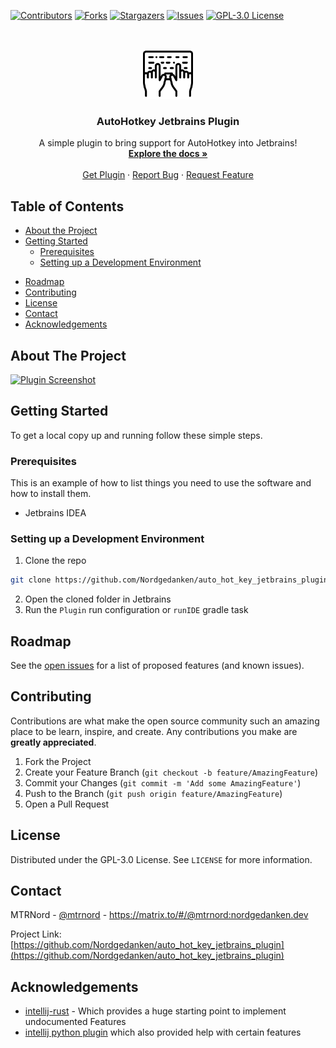 <!-- PROJECT SHIELDS -->
[![Contributors][contributors-shield]][contributors-url]
[![Forks][forks-shield]][forks-url]
[![Stargazers][stars-shield]][stars-url]
[![Issues][issues-shield]][issues-url]
[![GPL-3.0 License][license-shield]][license-url]



<!-- PROJECT LOGO -->
<br />
<p align="center">
  <a href="https://github.com/Nordgedanken/auto_hot_key_jetbrains_plugin">
    <img src="src/main/resources/META-INF/pluginIcon.svg" alt="Logo" width="80" height="80">
  </a>

  <h3 align="center">AutoHotkey Jetbrains Plugin</h3>

  <p align="center">
    A simple plugin to bring support for AutoHotkey into Jetbrains!
    <br />
    <a href="https://github.com/Nordgedanken/auto_hot_key_jetbrains_plugin"><strong>Explore the docs »</strong></a>
    <br />
    <br />
    <a href="https://plugins.jetbrains.com/plugin/13945-autohotkey-language">Get Plugin</a>
    ·
    <a href="https://github.com/Nordgedanken/auto_hot_key_jetbrains_plugin/issues">Report Bug</a>
    ·
    <a href="https://github.com/Nordgedanken/auto_hot_key_jetbrains_plugin/issues">Request Feature</a>
  </p>
</p>



<!-- TABLE OF CONTENTS -->
## Table of Contents

* [About the Project](#about-the-project)
  <!--* [Built With](#built-with)-->
* [Getting Started](#getting-started)
  * [Prerequisites](#prerequisites)
  * [Setting up a Development Environment](#setting-up-a-development-environment)
<!--* [Usage](#usage)-->
* [Roadmap](#roadmap)
* [Contributing](#contributing)
* [License](#license)
* [Contact](#contact)
* [Acknowledgements](#acknowledgements)



<!-- ABOUT THE PROJECT -->
## About The Project

[![Plugin Screenshot][product-screenshot]](https://plugins.jetbrains.com/plugin/13945-autohotkey-language)


<!--### Built With

* []()
* []()
* []()-->



<!-- GETTING STARTED -->
## Getting Started

To get a local copy up and running follow these simple steps.

### Prerequisites

This is an example of how to list things you need to use the software and how to install them.
* Jetbrains IDEA

### Setting up a Development Environment
 
1. Clone the repo
```sh
git clone https://github.com/Nordgedanken/auto_hot_key_jetbrains_plugin.git
```
2. Open the cloned folder in Jetbrains
3. Run the `Plugin` run configuration or `runIDE` gradle task


<!-- USAGE EXAMPLES
## Usage

Use this space to show useful examples of how a project can be used. Additional screenshots, code examples and demos work well in this space. You may also link to more resources.

_For more examples, please refer to the [Documentation](https://example.com)_

-->

<!-- ROADMAP -->
## Roadmap

See the [open issues](https://github.com/Nordgedanken/auto_hot_key_jetbrains_plugin/issues) for a list of proposed features (and known issues).



<!-- CONTRIBUTING -->
## Contributing

Contributions are what make the open source community such an amazing place to be learn, inspire, and create. Any contributions you make are **greatly appreciated**.

1. Fork the Project
2. Create your Feature Branch (`git checkout -b feature/AmazingFeature`)
3. Commit your Changes (`git commit -m 'Add some AmazingFeature'`)
4. Push to the Branch (`git push origin feature/AmazingFeature`)
5. Open a Pull Request



<!-- LICENSE -->
## License

Distributed under the GPL-3.0 License. See `LICENSE` for more information.



<!-- CONTACT -->
## Contact

MTRNord - [@mtrnord](https://github.com/mtrnord) - https://matrix.to/#/@mtrnord:nordgedanken.dev

Project Link: [https://github.com/Nordgedanken/auto_hot_key_jetbrains_plugin](https://github.com/Nordgedanken/auto_hot_key_jetbrains_plugin)



<!-- ACKNOWLEDGEMENTS -->
## Acknowledgements

* [intellij-rust](https://github.com/intellij-rust/intellij-rust) - Which provides a huge starting point to implement undocumented Features
* [intellij python plugin](https://github.com/JetBrains/intellij-community/tree/master/python) which also provided help with certain features





<!-- MARKDOWN LINKS & IMAGES -->
<!-- https://www.markdownguide.org/basic-syntax/#reference-style-links -->
[contributors-shield]: https://img.shields.io/github/contributors/Nordgedanken/auto_hot_key_jetbrains_plugin.svg?style=flat-square
[contributors-url]: https://github.com/Nordgedanken/auto_hot_key_jetbrains_plugin/graphs/contributors
[forks-shield]: https://img.shields.io/github/forks/Nordgedanken/auto_hot_key_jetbrains_plugin.svg?style=flat-square
[forks-url]: https://github.com/Nordgedanken/auto_hot_key_jetbrains_plugin/network/members
[stars-shield]: https://img.shields.io/github/stars/Nordgedanken/auto_hot_key_jetbrains_plugin.svg?style=flat-square
[stars-url]: https://github.com/Nordgedanken/auto_hot_key_jetbrains_plugin/stargazers
[issues-shield]: https://img.shields.io/github/issues/Nordgedanken/auto_hot_key_jetbrains_plugin.svg?style=flat-square
[issues-url]: https://github.com/Nordgedanken/auto_hot_key_jetbrains_plugin/issues
[license-shield]: https://img.shields.io/github/license/Nordgedanken/auto_hot_key_jetbrains_plugin.svg?style=flat-square
[license-url]: https://github.com/Nordgedanken/auto_hot_key_jetbrains_plugin/blob/master/LICENSE
[product-screenshot]: images/screenshot.png
